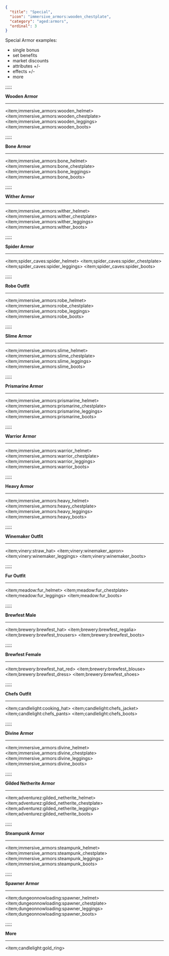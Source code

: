 ```json
{
  "title": "Special",
  "icon": "immersive_armors:wooden_chestplate",
  "category": "aged:armors",
  "ordinal": 3
}
```

Special Armor examples:

- single bonus
- set benefits
- market discounts
- attributes +/-
- effects +/-
- more

;;;;;


**Wooden Armor**

---

<item;immersive_armors:wooden_helmet>
<item;immersive_armors:wooden_chestplate>
<item;immersive_armors:wooden_leggings>
<item;immersive_armors:wooden_boots>

;;;;;


**Bone Armor**

---

<item;immersive_armors:bone_helmet>
<item;immersive_armors:bone_chestplate>
<item;immersive_armors:bone_leggings>
<item;immersive_armors:bone_boots>

;;;;;


**Wither Armor**

---

<item;immersive_armors:wither_helmet>
<item;immersive_armors:wither_chestplate>
<item;immersive_armors:wither_leggings>
<item;immersive_armors:wither_boots>

;;;;;


**Spider Armor**

---

<item;spider_caves:spider_helmet>
<item;spider_caves:spider_chestplate>
<item;spider_caves:spider_leggings>
<item;spider_caves:spider_boots>

;;;;;


**Robe Outfit**

---

<item;immersive_armors:robe_helmet>
<item;immersive_armors:robe_chestplate>
<item;immersive_armors:robe_leggings>
<item;immersive_armors:robe_boots>

;;;;;


**Slime Armor**

---

<item;immersive_armors:slime_helmet>
<item;immersive_armors:slime_chestplate>
<item;immersive_armors:slime_leggings>
<item;immersive_armors:slime_boots>

;;;;;


**Prismarine Armor**

---

<item;immersive_armors:prismarine_helmet>
<item;immersive_armors:prismarine_chestplate>
<item;immersive_armors:prismarine_leggings>
<item;immersive_armors:prismarine_boots>

;;;;;


**Warrior Armor**

---

<item;immersive_armors:warrior_helmet>
<item;immersive_armors:warrior_chestplate>
<item;immersive_armors:warrior_leggings>
<item;immersive_armors:warrior_boots>

;;;;;


**Heavy Armor**

---

<item;immersive_armors:heavy_helmet>
<item;immersive_armors:heavy_chestplate>
<item;immersive_armors:heavy_leggings>
<item;immersive_armors:heavy_boots>

;;;;;


**Winemaker Outfit**

---

<item;vinery:straw_hat>
<item;vinery:winemaker_apron>
<item;vinery:winemaker_leggings>
<item;vinery:winemaker_boots>

;;;;;


**Fur Outfit**

---

<item;meadow:fur_helmet>
<item;meadow:fur_chestplate>
<item;meadow:fur_leggings>
<item;meadow:fur_boots>

;;;;;


**Brewfest Male**

---

<item;brewery:brewfest_hat>
<item;brewery:brewfest_regalia>
<item;brewery:brewfest_trousers>
<item;brewery:brewfest_boots>

;;;;;


**Brewfest Female**

---

<item;brewery:brewfest_hat_red>
<item;brewery:brewfest_blouse>
<item;brewery:brewfest_dress>
<item;brewery:brewfest_shoes>

;;;;;


**Chefs Outfit**

---

<item;candlelight:cooking_hat>
<item;candlelight:chefs_jacket>
<item;candlelight:chefs_pants>
<item;candlelight:chefs_boots>

;;;;;


**Divine Armor**

---

<item;immersive_armors:divine_helmet>
<item;immersive_armors:divine_chestplate>
<item;immersive_armors:divine_leggings>
<item;immersive_armors:divine_boots>

;;;;;


**Gilded Netherite Armor**

---

<item;adventurez:gilded_netherite_helmet>
<item;adventurez:gilded_netherite_chestplate>
<item;adventurez:gilded_netherite_leggings>
<item;adventurez:gilded_netherite_boots>

;;;;;


**Steampunk Armor**

---

<item;immersive_armors:steampunk_helmet>
<item;immersive_armors:steampunk_chestplate>
<item;immersive_armors:steampunk_leggings>
<item;immersive_armors:steampunk_boots>

;;;;;


**Spawner Armor**

---

<item;dungeonnowloading:spawner_helmet>
<item;dungeonnowloading:spawner_chestplate>
<item;dungeonnowloading:spawner_leggings>
<item;dungeonnowloading:spawner_boots>

;;;;;

**More**

---

<item;candlelight:gold_ring>